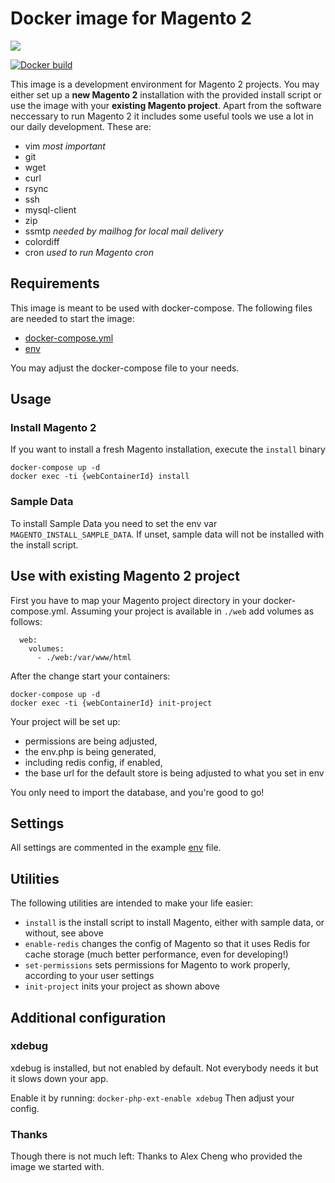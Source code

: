 # Docker image for Magento 2

[![](https://images.microbadger.com/badges/image/netzkollektivgmbh/docker-magento2.svg)](https://microbadger.com/images/netzkollektivgmbh/docker-magento2)

[![Docker build](http://dockeri.co/image/netzkollektivgmbh/docker-magento2)](https://hub.docker.com/r/netzkollektivgmbh/docker-magento2/)

This image is a development environment for Magento 2 projects. You may either set up a **new Magento 2** installation with the provided install script or use the image with your **existing Magento project**.
Apart from the software neccessary to run Magento 2 it includes some useful tools we use a lot in our daily development. These are:

* vim *most important* 
* git 
* wget 
* curl 
* rsync 
* ssh 
* mysql-client 
* zip 
* ssmtp *needed by mailhog for local mail delivery*
* colordiff 
* cron *used to run Magento cron*

## Requirements

This image is meant to be used with docker-compose. The following files are needed to start the image:

* [docker-compose.yml](docker-compose.yml)
* [env](env)

You may adjust the docker-compose file to your needs.

## Usage

### Install Magento 2

If you want to install a fresh Magento installation, execute the `install` binary
```
docker-compose up -d
docker exec -ti {webContainerId} install
```

### Sample Data

To install Sample Data you need to set the env var `MAGENTO_INSTALL_SAMPLE_DATA`.
If unset, sample data will not be installed with the install script.

## Use with existing Magento 2 project

First you have to map your Magento project directory in your docker-compose.yml. 
Assuming your project is available in `./web` add volumes as follows:

```
  web:
    volumes:
      - ./web:/var/www/html
```

After the change start your containers:
```
docker-compose up -d
docker exec -ti {webContainerId} init-project
```

Your project will be set up: 
* permissions are being adjusted, 
* the env.php is being generated, 
* including redis config, if enabled, 
* the base url for the default store is being adjusted to what you set in env

You only need to import the database, and you're good to go!

## Settings

All settings are commented in the example [env](env) file.

## Utilities

The following utilities are intended to make your life easier:

* `install` is the install script to install Magento, either with sample data, or without, see above
* `enable-redis` changes the config of Magento so that it uses Redis for cache storage (much better performance, even for developing!)
* `set-permissions` sets permissions for Magento to work properly, according to your user settings
* `init-project` inits your project as shown above

## Additional configuration
### xdebug

xdebug is installed, but not enabled by default. 
Not everybody needs it but it slows down your app.

Enable it by running:
`docker-php-ext-enable xdebug`
Then adjust your config.

### Thanks

Though there is not much left: Thanks to Alex Cheng who provided the image we started with.

